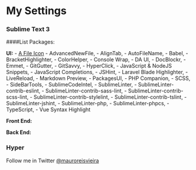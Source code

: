 # My Settings

### Sublime Text 3

####List Packages:

**UI:**
    - [A File Icon](https://github.com/ihodev/a-file-icon)
    - AdvancedNewFile,
    - AlignTab,
    - AutoFileName,
    - Babel,
    - BracketHighlighter,
    - ColorHelper,
    - Console Wrap,
    - DA UI,
    - DocBlockr,
    - Emmet,
    - GitGutter,
    - GitSavvy,
    - HyperClick,
    - JavaScript & NodeJS Snippets,
    - JavaScript Completions,
    - JSHint,
    - Laravel Blade Highlighter,
    - LiveReload,
    - Markdown Preview,
    - PackagesUI,
    - PHP Companion,
    - SCSS,
    - SideBarTools,
    - SublimeCodeIntel,
    - SublimeLinter,
    - SublimeLinter-contrib-eslint,
    - SublimeLinter-contrib-sass-lint,
    - SublimeLinter-contrib-scss-lint,
    - SublimeLinter-contrib-stylelint,
    - SublimeLinter-contrib-tslint,
    - SublimeLinter-jshint,
    - SublimeLinter-php,
    - SublimeLinter-phpcs,
    - TypeScript,
    - Vue Syntax Highlight

**Front End:**

**Back End:**

### Hyper

Follow me in Twitter [@mauroreisvieira](https://twitter.com/mauroreisvieira)
